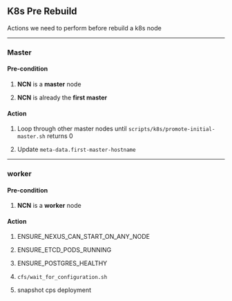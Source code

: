 ## K8s Pre Rebuild

Actions we need to perform before rebuild a k8s node

---

### Master

#### Pre-condition

1. **NCN** is a **master** node


1. **NCN** is already the **first master**

#### Action

1. Loop through other master nodes until `scripts/k8s/promote-initial-master.sh` returns 0


2. Update `meta-data.first-master-hostname`

---

### worker

#### Pre-condition

1. **NCN** is a **worker** node

#### Action

1. ENSURE_NEXUS_CAN_START_ON_ANY_NODE


1. ENSURE_ETCD_PODS_RUNNING


1. ENSURE_POSTGRES_HEALTHY


1. `cfs/wait_for_configuration.sh`


1. snapshot cps deployment
